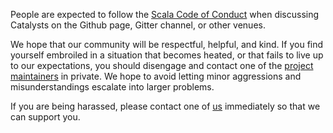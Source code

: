 People are expected to follow the
[Scala Code of Conduct](https://www.scala-lang.org/conduct/) when
discussing Catalysts on the Github page, Gitter channel, or other
venues.

We hope that our community will be respectful, helpful, and kind. If
you find yourself embroiled in a situation that becomes heated, or
that fails to live up to our expectations, you should disengage and
contact one of the [project maintainers](README.md#maintainers) in private. We
hope to avoid letting minor aggressions and misunderstandings escalate
into larger problems.

If you are being harassed, please contact one of [us](README.md#maintainers)
immediately so that we can support you.
